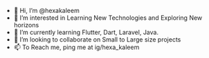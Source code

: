 - 👋 Hi, I’m @hexakaleem
- 👀 I’m interested in Learning New Technologies and Exploring New horizons
- 🌱 I’m currently learning Flutter, Dart, Laravel, Java.
- 💞️ I’m looking to collaborate on Small to Large size projects
- 📫 To Reach me, ping me at ig/hexa_kaleem

<!---
hexakaleem/hexakaleem is a ✨ special ✨ repository because its `README.md` (this file) appears on your GitHub profile.
You can click the Preview link to take a look at your changes.
--->
